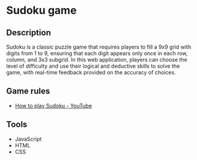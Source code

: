 # Sudoku game

## Description

Sudoku is a classic puzzle game that requires players to fill a 9x9 grid with digits from 1 to 9, ensuring that each digit appears only once in each row, column, and 3x3 subgrid. In this web application, players can choose the level of difficulty and use their logical and deductive skills to solve the game, with real-time feedback provided on the accuracy of choices.

## Game rules

* [How to play Sudoku - YouTube](https://www.youtube.com/watch?v=8zRXDsGydeQ&ab_channel=TripleSGames)

## Tools
* JavaScript
* HTML
* CSS
